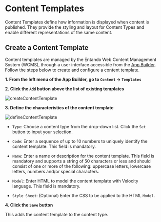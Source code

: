 # Content Templates

Content Templates define how information is displayed when content is published. They provide the styling and layout for Content Types and enable different representations of the same content.

## Create a Content Template

Content templates are managed by the Entando Web Content Management System (WCMS), through a user interface accessible from the [App Builder](../../docs/getting-started/concepts-overview.md#entando-app-builder). Follow the steps below to create and configure a content template.

**1. From the left menu of the App Builder, go to `Content` → `Templates`**

**2. Click the `Add` button above the list of existing templates**  

![createContentTemplate](./img/content_template1.png)

**3. Define the characteristics of the content template**

![defineContentTemplate](./img/content_template2.png)

- `Type`: Choose a content type from the drop-down list. Click the `Set` button to input your selection.

- `Code`: Enter a sequence of up to 10 numbers to uniquely identify the content template. This field is mandatory.

- `Name`: Enter a name or description for the content template. This field is mandatory and supports a string of 50 characters or less and should consist of one or more of the following: uppercase letters, lowercase letters, numbers and/or special characters.

- `Model`: Enter HTML to model the content template with Velocity language. This field is mandatory.

- `Style Sheet`: (Optional) Enter the CSS to be applied to the HTML `Model`.

**4. Click the `Save` button**

This adds the content template to the content type.

